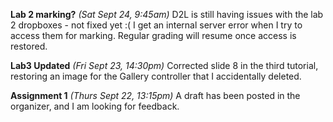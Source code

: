 **Lab 2 marking?** *(Sat Sept 24, 9:45am)*
D2L is still having issues with the lab 2 dropboxes - not fixed yet :(
I get an internal server error when I try to access them
for marking. Regular grading will resume once access is restored.

**Lab3 Updated** *(Fri Sept 23, 14:30pm)*
Corrected slide 8 in the third tutorial, restoring an image for the Gallery controller
that I accidentally deleted.

**Assignment 1** *(Thurs Sept 22, 13:15pm)*
A draft has been posted in the organizer, and I am looking for feedback.

